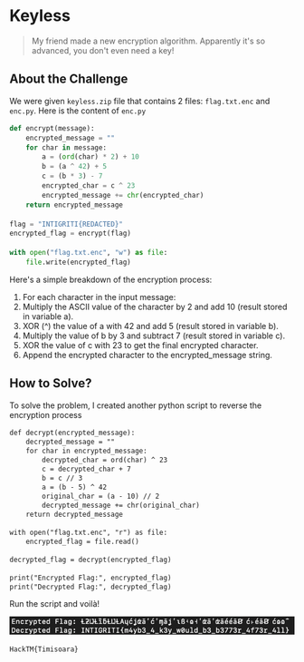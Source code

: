 # Keyless
> My friend made a new encryption algorithm. Apparently it's so advanced, you don't even need a key!

## About the Challenge
We were given `keyless.zip` file that contains 2 files: `flag.txt.enc` and `enc.py`. Here is the content of `enc.py`

```python
def encrypt(message):
    encrypted_message = ""
    for char in message:
        a = (ord(char) * 2) + 10
        b = (a ^ 42) + 5
        c = (b * 3) - 7
        encrypted_char = c ^ 23
        encrypted_message += chr(encrypted_char)
    return encrypted_message

flag = "INTIGRITI{REDACTED}"
encrypted_flag = encrypt(flag)

with open("flag.txt.enc", "w") as file:
    file.write(encrypted_flag)
```

Here's a simple breakdown of the encryption process:

1. For each character in the input message:
2. Multiply the ASCII value of the character by 2 and add 10 (result stored in variable a).
3. XOR (^) the value of a with 42 and add 5 (result stored in variable b).
4. Multiply the value of b by 3 and subtract 7 (result stored in variable c).
5. XOR the value of c with 23 to get the final encrypted character.
6. Append the encrypted character to the encrypted_message string.

## How to Solve?
To solve the problem, I created another python script to reverse the encryption process

```
def decrypt(encrypted_message):
    decrypted_message = ""
    for char in encrypted_message:
        decrypted_char = ord(char) ^ 23
        c = decrypted_char + 7
        b = c // 3
        a = (b - 5) ^ 42
        original_char = (a - 10) // 2
        decrypted_message += chr(original_char)
    return decrypted_message

with open("flag.txt.enc", "r") as file:
    encrypted_flag = file.read()

decrypted_flag = decrypt(encrypted_flag)

print("Encrypted Flag:", encrypted_flag)
print("Decrypted Flag:", decrypted_flag)
```

Run the script and voilà!

![flag](images/flag.png)

```
HackTM{Timisoara}
```